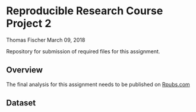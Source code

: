 Reproducible Research Course Project 2
=======

Thomas Fischer
March 09, 2018

Repository for submission of required files for this assignment.

## Overview
The final analysis for this assignment needs to be published on [Rpubs.com][1]

## Dataset



[1]: http://rpubs.com "Rpubs.com"
